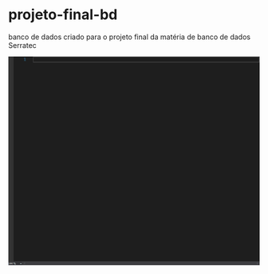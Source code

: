# projeto-final-bd
banco de dados criado para o projeto final da matéria de banco de dados Serratec


![gif do projeto banco de dados](https://github.com/ciceromngr/projeto-banco-dados/blob/master/banco.gif)

